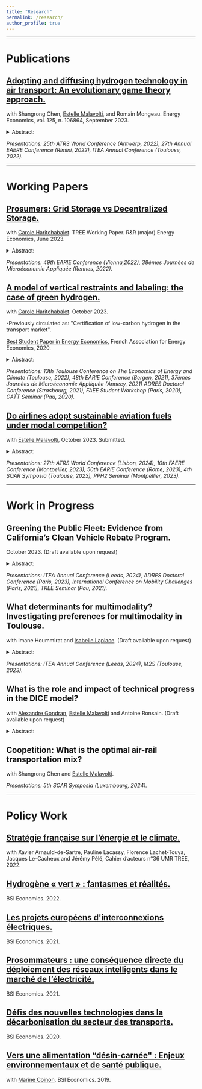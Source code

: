 ```yaml
---
title: "Research"
permalink: /research/
author_profile: true
---
```


---

# Publications

## [Adopting and diffusing hydrogen technology in air transport: An evolutionary game theory approach.](https://www.sciencedirect.com/science/article/pii/S0140988323003626#d1e8012)
with Shangrong Chen, [Estelle Malavolti](https://www.tse-fr.eu/people/estelle-malavolti), and Romain Mongeau. Energy Economics, vol. 125, n. 106864, September 2023.

<details>
<summary>Abstract: </summary>
This paper uses an evolutionary game theory approach to assess the diffusion of different hydrogen technologies in the air transport system. Our model is extended to consider uncertainty, as well as the impact of the “Flight Shame” movement and different policies such as subsidies or taxes. A sufficiently high initial percentage of hydrogen adopters is required for full adoption following the market social learning mechanism. This fixed internal point is determined by the benefits of switching technologies, the extra costs, and the ground handling fee. We complement our theoretical analysis with a well-calibrated simulation using industry data to study the diffusion of different hydrogen innovations. Without any government intervention, carbon neutrality at the 2050 Horizon is only feasible with the most disruptive technologies. Other intermediate technologies are not profitable enough to meet the Net Zero CO2 emissions goal. 
</details>

_Presentations: 25th ATRS World Conference (Antwerp, 2022), 27th Annual EAERE Conference (Rimini, 2022), ITEA Annual Conference (Toulouse, 2022)._

---

# Working Papers

## [Prosumers: Grid Storage vs Decentralized Storage.](https://sjbravom.github.io/papers/prosumers.pdf)
with [Carole Haritchabalet](https://www.tse-fr.eu/fr/people/carole-haritchabalet). TREE Working Paper. R&R (major) Energy Economics, June 2023.

<details>
<summary>Abstract: </summary>
The number of prosumers—consumers equipped with decentralized production—should rise following the 2023 Renewable Energy Directive and increasing energy prices. The economic literature suggests a potential for demand-side storage. In this study, we present a stylized microeconomic model to analyze storage investment decisions by a representative consumer with either centralized (quantity regulation) or decentralized (price regulation) storage. Prosumers may become storers only when the cost of producing energy is sufficiently low, and this condition is more stringent under centralized storage. Additionally, there may be more storage under quantity regulation. We calibrate our model using data from France, considering two storage technologies: batteries and fuel cells. Consumers' preferred regulatory regime depends on the technology used for individual storage, with a preference for quantity regulation when utilizing a fuel cell and vice versa for batteries. The Distribution System Operator (DSO) is better off under quantity regulation, except in the case of centralized hydrogen storage. Energy storage enables the DSO to avoid operating at a loss under price regulation, and welfare is higher with energy storage under both regulations.
</details>

_Presentations: 49th EARIE Conference (Vienna,2022), 38èmes Journées de Microéconomie Appliquée (Rennes, 2022)._


## [A model of vertical restraints and labeling: the case of green hydrogen.](https://sjbravom.github.io/papers/CertificationlowcarbonH2_v0__Copy_.pdf)
with [Carole Haritchabalet](https://www.tse-fr.eu/fr/people/carole-haritchabalet). October 2023. 

-Previously circulated as: "Certification of low-carbon hydrogen in the transport market".

[Best Student Paper in Energy Economics](https://www.faee.fr/fr/51-prix-de-l-aee.html#/awards/2020), French Association for Energy Economics, 2020.

<details>
<summary>Abstract: </summary>
A label for green gases, such as green hydrogen (H2) and bio-methane, could allow retailers to exploit consumers' willingness to pay for environmental quality and ease their diffusion. The cost gap between green gases and their conventional counterparts raises concerns regarding the effectiveness of a label in markets characterized by a complex value chain such as road transportation. We build a stylized model of an H2-based road transport market to assess whether the market’s organization could be as efficient as a label policy in a setup where consumers have no direct information about production. With the label, producers prefer to exploit the double marginalization to the detriment of social welfare. However, this allows the high-quality producer to cover its fixed costs. Without the label, producers can use vertical restraints to convey quality information to consumers. The informational problem creates a trade-off between the intensity of competition (driven by perceived qualities) and cost efficiency. The implementation of an optimal label policy depends on the cost gap between qualities and on consumers’ expectations about the share of green H2 available in the market. Under the current cost gap, if consumers were to be informed about the current production landscape, it is possible that their beliefs would lean towards a relatively pessimistic view. In such a case, the label would be socially optimal. Additional policy instruments such as a carbon tax could decrease the cost gap, in such a case society would be better off without the label.
</details>

_Presentations: 13th Toulouse Conference on The Economics of Energy and Climate (Toulouse, 2022), 48th EARIE Conference (Bergen, 2021), 37èmes Journées de Microéconomie Appliquée (Annecy, 2021) ADRES  Doctoral Conference (Strasbourg, 2021), FAEE Student Workshop (Paris, 2020), CATT Seminar (Pau, 2020)._


## [Do airlines adopt sustainable aviation fuels under modal competition?](https://sjbravom.github.io/papers/DraftTariffSAF.pdf)
with [Estelle Malavolti](https://www.tse-fr.eu/people/estelle-malavolti), October 2023. Submitted.
      
<details>
<summary>Abstract: </summary>
Reducing the level of carbon dioxide (CO2) emissions in air transport calls for policies supporting less polluting fuels. The International Civil Aviation Organization and the European Union have launched policies to support the adoption of sustainable aviation fuels (SAFs). Besides this, Schiphol, Heathrow, and airports from the Swedavia AB group are considering implementing a system of differentiated airport charges based on environmental performance. However, the use of discriminatory charges is forbidden under Article 15 of the Chicago Convention. Our paper studies the impact of authorizing differentiated charges in the context of intermodal competition. We find that with uniform tariffs, airlines have no incentive to use SAFs. Instead, if a regulator authorizes discriminatory aeronautical charges, airlines may switch to a SAF and kerosene blend. When the costs associated with using a blend are smaller than passengers’ disutility when not traveling with their preferred transportation mode, discriminatory charges increase air transportation's market share. Thus, using a blend may prevent losing passengers to the rail in the context of passengers' increasing environmental awareness.
</details>

_Presentations:  27th ATRS World Conference (Lisbon, 2024), 10th FAERE Conference (Montpellier, 2023), 50th EARIE Conference (Rome, 2023), 4th SOAR Symposia (Toulouse, 2023), PPH2 Seminar (Montpellier, 2023)._

---

# Work in Progress

## Greening the Public Fleet: Evidence from California’s Clean Vehicle Rebate Program.
October 2023. (Draft available upon request)
      
<details>
<summary>Abstract: </summary>
The Californian Clean Vehicle Rebate Project offers rebates for plug-in-hybrid electric (PHEVs) and zero-emissions vehicles (ZEVs) to private consumers as well as state agencies. One might wonder whether these rebates provide enough incentives for ZEVs public purchases, or if these public funds would be better allocated elsewhere. This paper exploits a change in the rebate allocation guidelines around 2016 using a Poisson pseudo-maximum likelihood regression with two-way fixed effects to investigate the relationship between rebates and government purchases. Unlike what could be expected, more generous rebates are negatively correlated with ZEVs public purchases. This counter-intuitive result might suggest that government agencies are insensitive to rebates. Conversely, we find that agencies in non-disadvantaged communities, that do not have access to the increased rebates, are the ones purchasing ZEVs. This suggests that California is still in the early stages of a transition to a greener public fleet. A new rebate allocation based on state agencies' financial resources and their fleet's level of emissions could facilitate the green transition of the state fleet.
</details>

_Presentations: ITEA Annual Conference (Leeds, 2024), ADRES  Doctoral Conference (Paris, 2023), International Conference on Mobility Challenges (Paris, 2021), TREE Seminar (Pau, 2021)._


## What determinants for multimodality? Investigating preferences for multimodality in Toulouse. 
with Imane Hoummirat and [Isabelle Laplace](https://cv.hal.science/isabelle-laplace). (Draft available upon request)

<details>
<summary>Abstract: </summary>
Multimodality appears as a solution to reduce congestion and air pollution in the context of urban areas with growing populations. Mobility as a Service tools can encourage further the adoption of multimodal transportation Docherty et al., 2018). Nevertheless, the effectiveness of MaaS tools in promoting multimodal trips depends on many factors such as socio-demographic and economic characteristics, psychological factors, and trip circumstances. We propose an econometric investigation of these factors using the last wave of the "Enquête Ménages Déplacements" from 2013 in Toulouse. Our analysis highlights the importance of geographical location in shaping transportation choices with important differences between residents and trips between and within Toulouse and its suburbs. Psychological factors, such as environmental concern, also positively influence multimodal trips, unlike habits.
</details>

_Presentations: ITEA Annual Conference (Leeds, 2024), M2S (Toulouse, 2023)._


##  What is the role and impact of technical progress in the DICE model?
with [Alexandre Gondran](http://alexandre.gondran.free.fr), [Estelle Malavolti](https://www.tse-fr.eu/people/estelle-malavolti) and Antoine Ronsain. (Draft available upon request)

<details>
<summary>Abstract: </summary>
According to Meadows et al. (1972), technical progress only delays the overstepping of planetary limits and the socioeconomic collapse. In contrast, the DICE model asserts that technical progress can prevent limits (global warming in that case) from being reached. Our study aims to gain a better understanding of the role of technical progress in the DICE model. We show first that technical progress is the main factor of economic growth by stimulating economic productivity. We also find that technical progress can stop climate change if it is stimulated by a carbon tax levied on production. However, if backstop technologies, a proxy for technical progress, are not sufficiently effective, economic output tends to decline or even collapse, and temperatures soar.  
</details>


##  Coopetition: What is the optimal air-rail transportation mix?
with Shangrong Chen and [Estelle Malavolti](https://www.tse-fr.eu/people/estelle-malavolti).

_Presentations: 5th SOAR Symposia (Luxembourg, 2024)._

---

# Policy Work

## [Stratégie française sur l’énergie et le climate.](https://archivephase1.concertation-strategie-energie-climat.gouv.fr/cahier-dacteur-ndeg36-unite-recherche-mixte-tree-transitions-energetiques-environnementales)
with Xavier Arnauld-de-Sartre, Pauline Lacassy, Florence Lachet-Touya, Jacques Le-Cacheux and Jérémy Pélé, Cahier d’acteurs n°36 UMR TREE, 2022. 

## [Hydrogène « vert » : fantasmes et réalités.](https://www.bsi-economics.org/1390-hydrogene-vert-fantasmes-et-realites-note)
BSI Economics. 2022.

## [Les projets européens d'interconnexions électriques.](https://www.bsi-economics.org/1293-les-projets-europeens-d%E2%80%99interconnexions-electriques-note) 
BSI Economics. 2021.

## [Prosommateurs : une conséquence directe du déploiement des réseaux intelligents dans le marché de l’électricité.](https://www.bsi-economics.org/1185-prosommateurs-une-consequence-directe-du-deploiement-des-reseaux-intelligents-dans-le-marche-de-l%E2%80%99electricite)
BSI Economics. 2021.

## [Défis des nouvelles technologies dans la décarbonisation du secteur des transports.](https://www.bsi-economics.org/1074-defi-nouvelles-tech-decarbonisation-secteur-transport)
BSI Economics. 2020.

## [Vers une alimentation “désin-carnée" : Enjeux environnementaux et de santé publique.](https://www.bsi-economics.org/1038-vers-alimentation-desincarnee-enjeux-environnementaux-sante-pubilque-sbmc) 
with [Marine Coinon](https://sites.google.com/view/marine-coinon/home). BSI Economics. 2019.




